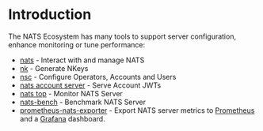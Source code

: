 # Introduction

The NATS Ecosystem has many tools to support server configuration, enhance monitoring or tune performance:

* [nats](natscli.md) - Interact with and manage NATS
* [nk](nk.md) - Generate NKeys
* [nsc](nsc/) - Configure Operators, Accounts and Users
* [nats account server](nas/) - Serve Account JWTs
* [nats top](nats_top/) - Monitor NATS Server
* [nats-bench](natsbench.md) - Benchmark NATS Server
* [prometheus-nats-exporter](https://github.com/nats-io/prometheus-nats-exporter) - Export NATS server metrics to [Prometheus](https://prometheus.io/) and a [Grafana](https://grafana.com) dashboard.

